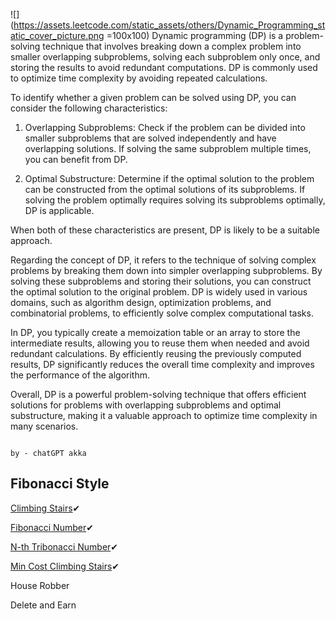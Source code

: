 ![](https://assets.leetcode.com/static_assets/others/Dynamic_Programming_static_cover_picture.png  =100x100)
Dynamic programming (DP) is a problem-solving technique that involves breaking down a complex problem into smaller overlapping subproblems, solving each subproblem only once, and storing the results to avoid redundant computations. DP is commonly used to optimize time complexity by avoiding repeated calculations.

To identify whether a given problem can be solved using DP, you can consider the following characteristics:

1. Overlapping Subproblems: Check if the problem can be divided into smaller subproblems that are solved independently and have overlapping solutions. If solving the same subproblem multiple times, you can benefit from DP.
    
2. Optimal Substructure: Determine if the optimal solution to the problem can be constructed from the optimal solutions of its subproblems. If solving the problem optimally requires solving its subproblems optimally, DP is applicable.
    

When both of these characteristics are present, DP is likely to be a suitable approach.

Regarding the concept of DP, it refers to the technique of solving complex problems by breaking them down into simpler overlapping subproblems. By solving these subproblems and storing their solutions, you can construct the optimal solution to the original problem. DP is widely used in various domains, such as algorithm design, optimization problems, and combinatorial problems, to efficiently solve complex computational tasks.

In DP, you typically create a memoization table or an array to store the intermediate results, allowing you to reuse them when needed and avoid redundant calculations. By efficiently reusing the previously computed results, DP significantly reduces the overall time complexity and improves the performance of the algorithm.

Overall, DP is a powerful problem-solving technique that offers efficient solutions for problems with overlapping subproblems and optimal substructure, making it a valuable approach to optimize time complexity in many scenarios.

																			by - chatGPT akka
## Fibonacci Style

[Climbing Stairs](https://leetcode.com/problems/climbing-stairs/?envType=study-plan-v2&envId=dynamic-programming)✔

[Fibonacci Number](https://leetcode.com/problems/fibonacci-number/?envType=study-plan-v2&envId=dynamic-programming)✔

[N-th Tribonacci Number](https://leetcode.com/problems/n-th-tribonacci-number/?envType=study-plan-v2&envId=dynamic-programming)✔

[Min Cost Climbing Stairs](https://leetcode.com/problems/min-cost-climbing-stairs/?envType=study-plan-v2&envId=dynamic-programming)✔

House Robber

Delete and Earn

